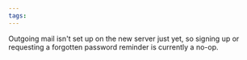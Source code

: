 ```yaml
---
tags: 
---
```


Outgoing mail isn't set up on the new server just yet, so signing up or requesting a forgotten password reminder is currently a no-op.

